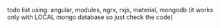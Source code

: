 todo list using: angular, modules, ngrx, rxjs, material, mongodb (it works only with LOCAL mongo database so just check the code)
